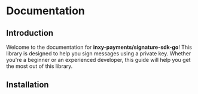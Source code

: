 # Documentation

## Introduction

Welcome to the documentation for **inxy-payments/signature-sdk-go**! This library is designed to help you sign messages using a private key. Whether you're a beginner or an experienced developer, this guide will help you get the most out of this library.

## Installation
